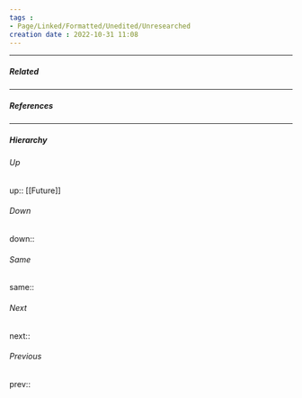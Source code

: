 ```yaml
---
tags :
- Page/Linked/Formatted/Unedited/Unresearched
creation date : 2022-10-31 11:08 
---
```




---
##### Related


---
##### References


---
##### Hierarchy
###### Up
up:: [[Future]]
###### Down
down:: 
###### Same
same:: 
###### Next
next:: 
###### Previous
prev:: 